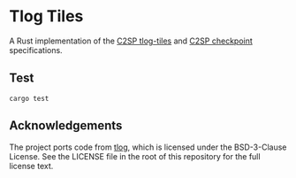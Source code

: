 # Tlog Tiles

A Rust implementation of the [C2SP tlog-tiles](https://c2sp.org/tlog-tiles) and [C2SP checkpoint](https://c2sp.org/tlog-checkpoint) specifications.

## Test

    cargo test

## Acknowledgements

The project ports code from [tlog](https://golang.org/x/mod/sumdb/tlog), which is licensed under the BSD-3-Clause License. See the LICENSE file in the root of this repository for the full license text.
